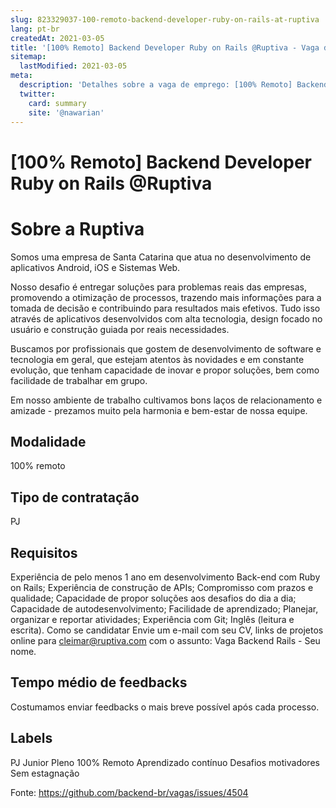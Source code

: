 ```yaml
---
slug: 823329037-100-remoto-backend-developer-ruby-on-rails-at-ruptiva
lang: pt-br
createdAt: 2021-03-05
title: '[100% Remoto] Backend Developer Ruby on Rails @Ruptiva - Vaga de Emprego'
sitemap:
  lastModified: 2021-03-05
meta:
  description: 'Detalhes sobre a vaga de emprego: [100% Remoto] Backend Developer Ruby on Rails @Ruptiva'
  twitter:
    card: summary
    site: '@nawarian'
---
```


# [100% Remoto] Backend Developer Ruby on Rails @Ruptiva

Sobre a Ruptiva
==================================================
Somos uma empresa de Santa Catarina que atua no desenvolvimento de aplicativos Android, iOS e Sistemas Web.

Nosso desafio é entregar soluções para problemas reais das empresas, promovendo a otimização de processos, trazendo mais informações para a tomada de decisão e contribuindo para resultados mais efetivos. Tudo isso através de aplicativos desenvolvidos com alta tecnologia, design focado no usuário e construção guiada por reais necessidades.

Buscamos por profissionais que gostem de desenvolvimento de software e tecnologia em geral, que estejam atentos às novidades e em constante evolução, que tenham capacidade de inovar e propor soluções, bem como facilidade de trabalhar em grupo.

Em nosso ambiente de trabalho cultivamos bons laços de relacionamento e amizade - prezamos muito pela harmonia e bem-estar de nossa equipe.


## Modalidade

100% remoto

## Tipo de contratação

PJ

## Requisitos

Experiência de pelo menos 1 ano em desenvolvimento Back-end com Ruby on Rails;
Experiência de construção de APIs;
Compromisso com prazos e qualidade;
Capacidade de propor soluções aos desafios do dia a dia;
Capacidade de autodesenvolvimento;
Facilidade de aprendizado;
Planejar, organizar e reportar atividades;
Experiência com Git;
Inglês (leitura e escrita).
Como se candidatar
Envie um e-mail com seu CV, links de projetos online para cleimar@ruptiva.com com o assunto: Vaga Backend Rails - Seu nome.

## Tempo médio de feedbacks

Costumamos enviar feedbacks o mais breve possível após cada processo.

## Labels

PJ
Junior
Pleno
100% Remoto
Aprendizado contínuo
Desafios motivadores
Sem estagnação


Fonte: https://github.com/backend-br/vagas/issues/4504